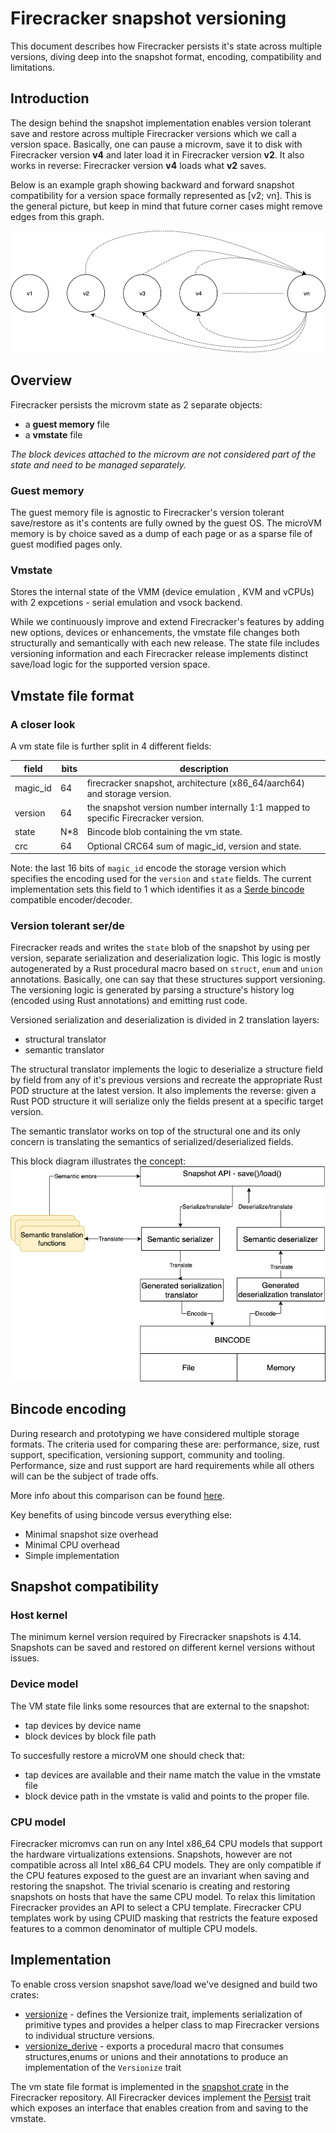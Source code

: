# Firecracker snapshot versioning

This document describes how Firecracker persists it's state across multiple versions, diving deep into the snapshot format, encoding, compatibility and limitations. 

## Introduction
The design behind the snapshot implementation enables version tolerant save and restore across multiple Firecracker versions which we call a version space. Basically, one can pause a microvm, save it to disk with Firecracker version **v4** and later load it in Firecracker version **v2**. It also works  in reverse: Firecracker version **v4** loads what  **v2** saves. 

Below is an example graph showing backward and forward snapshot compatibility for a version space formally represented as [v2; vn]. This is the general picture, but keep in mind that future corner cases might remove edges from this graph.

![Version graph](
images/version_graph.png?raw=true
"Version graph")

## Overview
Firecracker persists the microvm state as 2 separate objects:
 - a  **guest memory** file
 - a **vmstate** file
 
*The block devices attached to the microvm are not considered part of the state and need to be managed separately.*

### Guest memory
The guest memory file is agnostic to Firecracker's version tolerant save/restore as it's contents are fully owned by the guest OS. The microVM memory is by choice saved as a dump of each page or as a sparse file of guest modified pages only. 
### Vmstate
Stores the internal state of the VMM (device emulation , KVM and vCPUs) with 2 expcetions - serial emulation and vsock backend. 

While we continuously improve and extend Firecracker's features by adding new options, devices or enhancements, the vmstate file changes both structurally and semantically with each new release. The state file includes versioning information and each Firecracker release implements distinct save/load logic for the supported version space. 

## Vmstate file format

###  A closer look
A vm state file is further split in 4 different fields:

| field | bits| description |
|----|----|----|
| magic_id | 64 | firecracker snapshot, architecture (x86_64/aarch64) and storage version.
| version  | 64 | the snapshot version number internally 1:1 mapped to specific Firecracker version.
| state | N*8 | Bincode blob containing the vm state.
 | crc| 64 | Optional CRC64 sum of magic_id, version and state.

Note: the last 16 bits of `magic_id` encode the storage version which specifies the encoding used for the `version` and `state` fields. The current implementation sets this field to 1 which identifies it as a [Serde bincode](https://github.com/servo/bincode) compatible encoder/decoder.

### Version tolerant ser/de
Firecracker reads and writes the `state` blob of the snapshot by using per version, separate serialization and deserialization logic. This logic is mostly autogenerated by a Rust procedural macro based on `struct`, `enum` and `union` annotations. Basically, one can say that these structures support versioning. The versioning logic is generated by parsing a structure's history log (encoded using Rust annotations) and emitting rust code.

Versioned serialization and deserialization is divided in 2 translation layers:
 - structural translator
 - semantic translator

The structural translator implements the logic to deserialize a structure field by field from any of it's previous versions and recreate the appropriate Rust POD structure at the latest version. It also implements the reverse: given a Rust POD structure it will serialize only the fields present at a specific target version.

The semantic translator works on top of the structural one and its only concern is translating the semantics of serialized/deserialized fields. 

This block diagram illustrates the concept:
![Versionize](
images/versionize.png?raw=true
"Versionize layers")

## Bincode encoding
During research and prototyping we have considered multiple storage formats. The criteria used for comparing these are: performance, size, rust support, specification, versioning support, community and tooling. Performance, size and rust support are hard requirements while all others will can be the subject of trade offs. 

More info about this comparison can be found [here](https://github.com/firecracker-microvm/firecracker/blob/9d427b33d989c3225d874210f6c2849465941dc0/docs/snapshotting/design.md).

Key benefits of using bincode versus everything else:
- Minimal snapshot size overhead
- Minimal CPU overhead 
- Simple implementation

## Snapshot compatibility
### Host kernel

The minimum kernel version required by Firecracker snapshots is 4.14. Snapshots can be saved and restored on different kernel versions without issues.

### Device model
The VM state file links some resources that are external to the snapshot:
- tap devices by device name
- block devices by block file path

To succesfully restore a microVM one should check that:
- tap devices are available and their name match the value in the vmstate file
- block device path in the vmstate is valid and points to the proper file.

### CPU model

Firecracker micromvs can run on any Intel x86_64 CPU models that support the hardware virtualizations extensions. Snapshots, however are not compatible across all Intel x86_64 CPU models. They are only compatible if the CPU features  exposed to the guest are an invariant when saving and restoring the snapshot.
The trivial scenario is creating and restoring snapshots on hosts that have the same CPU model. 
To relax this limitation Firecracker provides an API to select a CPU template. Firecracker CPU templates work by using CPUID masking that restricts the feature exposed features to a common denominator of multiple CPU models.


## Implementation

To enable cross version snapshot save/load we've designed and build two crates:
- [versionize](https://github.com/firecracker-microvm/versionize) - defines the Versionize trait, implements serialization of primitive types and provides a helper class to map Firecracker versions to individual structure versions.
- [versionize_derive](https://github.com/firecracker-microvm/versionize_derive) - exports a procedural macro that consumes structures,enums or unions and their annotations to produce an implementation of the `Versionize` trait

The vm state file format is implemented in the [snapshot crate](../src/snapshot/src/lib.rs) in the Firecracker repository. 
All Firecracker devices implement the [Persist](../src/snapshot/src/persist.rs) trait which exposes an interface that enables creation from and saving to the vmstate.
